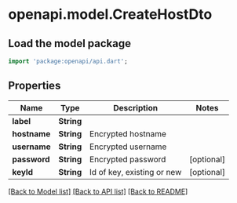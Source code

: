 # openapi.model.CreateHostDto

## Load the model package
```dart
import 'package:openapi/api.dart';
```

## Properties
Name | Type | Description | Notes
------------ | ------------- | ------------- | -------------
**label** | **String** |  | 
**hostname** | **String** | Encrypted hostname | 
**username** | **String** | Encrypted username | 
**password** | **String** | Encrypted password | [optional] 
**keyId** | **String** | Id of key, existing or new | [optional] 

[[Back to Model list]](../README.md#documentation-for-models) [[Back to API list]](../README.md#documentation-for-api-endpoints) [[Back to README]](../README.md)


